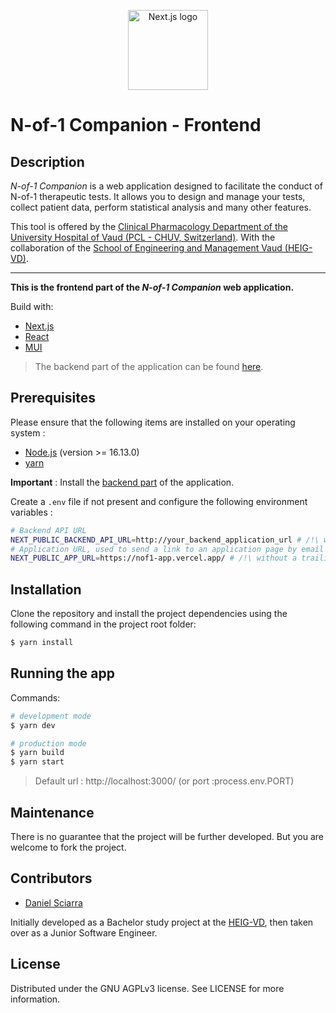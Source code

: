 <p align="center">
  <a href="https://nextjs.org">
    <img src="https://assets.vercel.com/image/upload/v1607554385/repositories/next-js/next-logo.png" height="128" alt="Next.js logo">
  </a>
</p>

# N-of-1 Companion - Frontend

## Description

_N-of-1 Companion_ is a web application designed to facilitate the conduct of N-of-1 therapeutic tests. It allows you to design and manage your tests, collect patient data, perform statistical analysis and many other features.

This tool is offered by the [Clinical Pharmacology Department of the University Hospital of Vaud (PCL - CHUV, Switzerland)](https://www.chuv.ch/fr/pcl/pcl-home/).
With the collaboration of the [School of Engineering and Management Vaud (HEIG-VD)](https://heig-vd.ch).

---

**This is the frontend part of the _N-of-1 Companion_ web application.**

Build with:

- [Next.js](https://nextjs.org/)
- [React](https://reactjs.org/)
- [MUI](https://mui.com/)

> The backend part of the application can be found [here][nof1companion-backend-repo].

## Prerequisites

Please ensure that the following items are installed on your operating system :

- [Node.js](https://nodejs.org/en/download/) (version >= 16.13.0)
- [yarn](https://docs.npmjs.com/downloading-and-installing-node-js-and-npm)

**Important** : Install the [backend part][nof1companion-backend-repo] of the application.

Create a `.env` file if not present and configure the following environment variables :

```bash
# Backend API URL
NEXT_PUBLIC_BACKEND_API_URL=http://your_backend_application_url # /!\ without a trailing /
# Application URL, used to send a link to an application page by email
NEXT_PUBLIC_APP_URL=https://nof1-app.vercel.app/ # /!\ without a trailing /
```

## Installation

Clone the repository and install the project dependencies using the following command in the project root folder:

```bash
$ yarn install
```

## Running the app

Commands:

```bash
# development mode
$ yarn dev

# production mode
$ yarn build
$ yarn start
```

> Default url : http://localhost:3000/ (or port :process.env.PORT)

## Maintenance
There is no guarantee that the project will be further developed. But you are welcome to fork the project.

## Contributors

- [Daniel Sciarra](https://github.com/DS-Daniel/)

Initially developed as a Bachelor study project at the [HEIG-VD](https://heig-vd.ch), then taken over as a Junior Software Engineer.

## License

Distributed under the GNU AGPLv3 license. See LICENSE for more information.

<!-- MARKDOWN LINKS -->

[nof1companion-backend-repo]: https://github.com/CHUV-PCL/Nof1-companion-backend
